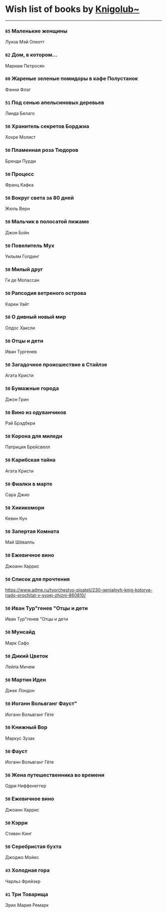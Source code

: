 # Wish list of books by [Knigolub~](https://plus.google.com/u/0/111878597279669641685/)
---

### `65` Маленькие женщины
Луиза Мэй Олкотт

### `62` Дом, в котором...
Мариам Петросян

### `60` Жареные зеленые помидоры в кафе Полустанок
Фэнни Флэг

### `51` Под сенью апельсиновых деревьев
Линда Белаго

### `50` Хранитель секретов Борджиа
Хохре Молист

### `50` Пламенная роза Тюдоров
Бренди Пурди

### `50` Процесс
Франц Кафка

### `50` Вокруг света за 80 дней
Жюль Верн

### `50` Мальчик в полосатой пижаме
Джон Бойн

### `50` Повелитель Мух
Уильям Голдинг

### `50` Милый друг
Ги де Мопассан

### `50` Рапсодия ветреного острова
Карен Уайт

### `50` О дивный новый мир
Олдос Хаксли

### `50` Отцы и дети
Иван Тургенев

### `50` Загадочное происшествие в Стайлзе
Агата Кристи

### `50` Бумажные города
Джон Грин

### `50` Вино из одуванчиков
Рэй Брэдбери

### `50` Корона для миледи
Патриция Брейсвелл

### `50` Карибская тайна
Агата Кристи

### `50` Фиалки в марте
Сара Джио

### `50` Хикикомори
Кевин Кун

### `50` Запертая Комната
Май Шёвалль

### `50` Ежевичное вино
Джоанн Харрис

### `50` Список для прочтения
https://www.adme.ru/tvorchestvo-pisateli/230-genialnyh-knig-kotorye-nado-prochitat-v-svoej-zhizni-860810/

### `50` Иван Тур"генев "Отцы и дети
Иван Тур"генев "Отцы и дети

### `50` Мунсайд
Марк Сафо

### `50` Дикий Цветок
Лейла Мичем

### `50` Мартин Иден
Джек Лондон

### `50` Иоганн Вольвганг Фауст"
Иоганн Вольвганг Гёте

### `50` Книжный Вор
Маркус Зузак

### `50` Фауст
Иоганн Вольвганг Гёте

### `50` Жена путешественника во времени
Одри Ниффенеггер

### `50` Ежевичное вино
Джоанн Харрис

### `50` Кэрри
Стивен Кинг

### `50` Серебристая бухта
Джоджо Мойес

### `43` Холодная гора
Чарльз Фрейзер

### `41` Три Товарища
Эрих Мария Ремарк

